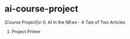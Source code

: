 # ai-course-project

[Course Project]\n
0. AI in the NEws - A Tale of Two Articles
1. Project Primer
